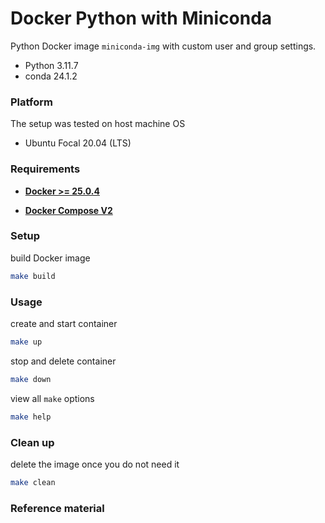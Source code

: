 # Docker Python with Miniconda

Python Docker image `miniconda-img` with custom user and group settings.

* Python 3.11.7
* conda 24.1.2


### Platform

The setup was tested on host machine OS

* Ubuntu Focal 20.04 (LTS)


### Requirements

* **[Docker >= 25.0.4](https://docs.docker.com/engine/install/ubuntu/)**

* **[Docker Compose V2](https://docs.docker.com/compose/install/linux/#install-using-the-repository)**


### Setup

build Docker image
```bash
make build
```


### Usage

create and start container
```bash
make up
```

stop and delete container
```bash
make down
```

view all `make` options
```bash
make help
```


### Clean up

delete the image once you do not need it
```bash
make clean
```


### Reference material



